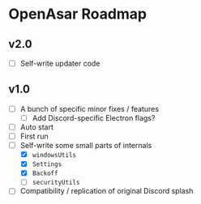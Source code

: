 # OpenAsar Roadmap

## v2.0
- [ ] Self-write updater code

## v1.0
- [ ] A bunch of specific minor fixes / features
  - [ ] Add Discord-specific Electron flags?
- [ ] Auto start
- [ ] First run
- [ ] Self-write some small parts of internals
  - [X] `windowsUtils`
  - [X] `Settings`
  - [X] `Backoff`
  - [ ] `securityUtils`
- [ ] Compatibility / replication of original Discord splash